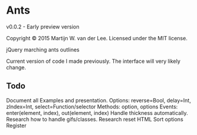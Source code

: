 Ants
====
v0.0.2 - Early preview version

Copyright &copy; 2015 Martijn W. van der Lee.
Licensed under the MIT license.

jQuery marching ants outlines

Current version of code I made previously.
The interface will very likely change.

Todo
----
Document all
Examples and presentation.
Options: reverse=Bool, delay=Int, zIndex=Int, select=Function/selector
Methods: option, options
Events: enter(element, index), out(element, index)
Handle thickness automatically.
Research how to handle gifs/classes.
Research reset HTML
Sort options
Register